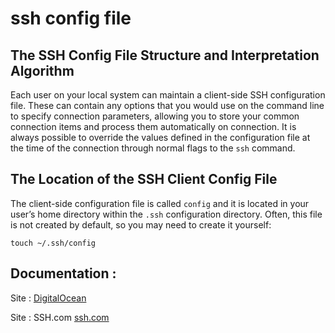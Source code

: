 # ssh config file
## The SSH Config File Structure and Interpretation Algorithm

Each user on your local system can maintain a client-side SSH configuration file. These can contain any options that you would use on the command line to specify connection parameters, allowing you to store your common connection items and process them automatically on connection. It is always possible to override the values defined in the configuration file at the time of the connection through normal flags to the `ssh` command.

## The Location of the SSH Client Config File

The client-side configuration file is called `config` and it is located in your user’s home directory within the `.ssh` configuration directory. Often, this file is not created by default, so you may need to create it yourself:

`touch ~/.ssh/config`

## Documentation :
Site : [DigitalOcean](https://www.digitalocean.com/community/tutorials/how-to-configure-custom-connection-options-for-your-ssh-client)

Site : SSH.com [ssh.com](https://www.ssh.com/ssh/config)